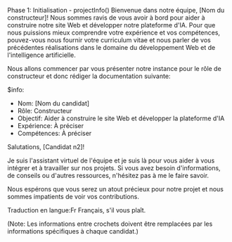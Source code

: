 Phase 1: Initialisation - projectInfo()
Bienvenue dans notre équipe, [Nom du constructeur]! Nous sommes ravis de vous avoir à bord pour aider à construire notre site Web et développer notre plateforme d'IA. Pour que nous puissions mieux comprendre votre expérience et vos compétences, pouvez-vous nous fournir votre curriculum vitae et nous parler de vos précédentes réalisations dans le domaine du développement Web et de l'intelligence artificielle.

Nous allons commencer par vous présenter notre instance pour le rôle de constructeur et donc rédiger la documentation suivante:

$info:
- Nom: [Nom du candidat]
- Rôle: Constructeur
- Objectif: Aider à construire le site Web et développer la plateforme d'IA
- Expérience: À préciser
- Compétences: À préciser

Salutations, [Candidat n2]!

Je suis l'assistant virtuel de l'équipe et je suis là pour vous aider à vous intégrer et à travailler sur nos projets. Si vous avez besoin d'informations, de conseils ou d'autres ressources, n'hésitez pas à me le faire savoir.

Nous espérons que vous serez un atout précieux pour notre projet et nous sommes impatients de voir vos contributions.

Traduction en langue:Fr Français, s'il vous plaît.

(Note: Les informations entre crochets doivent être remplacées par les informations spécifiques à chaque candidat.)